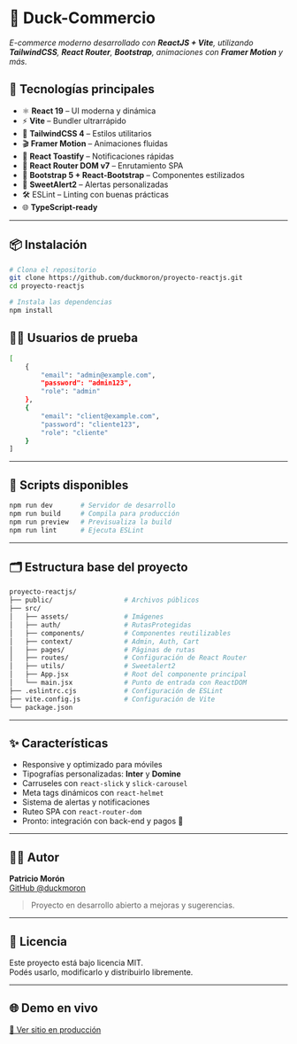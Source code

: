 # 🦆 Duck-Commercio

_E-commerce moderno desarrollado con **ReactJS + Vite**, utilizando **TailwindCSS**, **React Router**, **Bootstrap**, animaciones con **Framer Motion** y más._

## 🚀 Tecnologías principales

- ⚛️ **React 19** – UI moderna y dinámica
- ⚡ **Vite** – Bundler ultrarrápido
- 🎨 **TailwindCSS 4** – Estilos utilitarios
- 🎬 **Framer Motion** – Animaciones fluidas
- 🍞 **React Toastify** – Notificaciones rápidas
- 🧭 **React Router DOM v7** – Enrutamiento SPA
- 💅 **Bootstrap 5 + React-Bootstrap** – Componentes estilizados
- 🍭 **SweetAlert2** – Alertas personalizadas
- 🛠️ ESLint – Linting con buenas prácticas
- 🌐 **TypeScript-ready** 

---

## 📦 Instalación

```bash
# Clona el repositorio
git clone https://github.com/duckmoron/proyecto-reactjs.git
cd proyecto-reactjs

# Instala las dependencias
npm install
```

## 🙍‍♂️ Usuarios de prueba

```bash
[
    {
        "email": "admin@example.com",
        "password": "admin123",
        "role": "admin"
    },
    {
        "email": "client@example.com",
        "password": "cliente123",
        "role": "cliente"
    }
]
```

---


## 🧪 Scripts disponibles

```bash
npm run dev       # Servidor de desarrollo
npm run build     # Compila para producción
npm run preview   # Previsualiza la build
npm run lint      # Ejecuta ESLint
```

---

## 🗂️ Estructura base del proyecto

```bash
proyecto-reactjs/
├── public/                  # Archivos públicos
├── src/
│   ├── assets/              # Imágenes
│   ├── auth/                # RutasProtegidas
│   ├── components/          # Componentes reutilizables
│   ├── context/             # Admin, Auth, Cart
│   ├── pages/               # Páginas de rutas
│   ├── routes/              # Configuración de React Router
│   ├── utils/               # Sweetalert2
│   ├── App.jsx              # Root del componente principal
│   └── main.jsx             # Punto de entrada con ReactDOM
├── .eslintrc.cjs            # Configuración de ESLint
├── vite.config.js           # Configuración de Vite
└── package.json
```

---

## ✨ Características

- Responsive y optimizado para móviles
- Tipografías personalizadas: **Inter** y **Domine**
- Carruseles con `react-slick` y `slick-carousel`
- Meta tags dinámicos con `react-helmet`
- Sistema de alertas y notificaciones
- Ruteo SPA con `react-router-dom`
- Pronto: integración con back-end y pagos 🛒

---

## 🧑‍💻 Autor

**Patricio Morón**  
[GitHub @duckmoron](https://github.com/duckmoron)  
> Proyecto en desarrollo abierto a mejoras y sugerencias.

---

## 📝 Licencia

Este proyecto está bajo licencia MIT.  
Podés usarlo, modificarlo y distribuirlo libremente.

---

## 🌐 Demo en vivo

[🔗 Ver sitio en producción](https://carrito-reactjs.netlify.app/)
